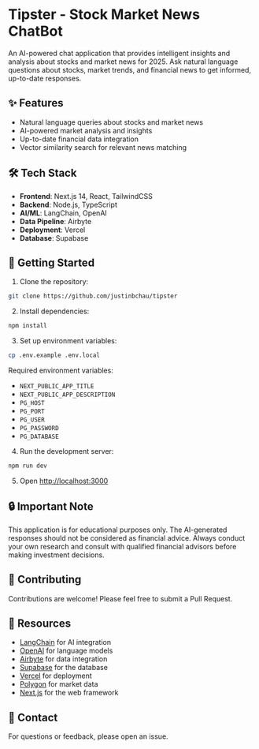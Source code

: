 # Tipster - Stock Market News ChatBot

An AI-powered chat application that provides intelligent insights and analysis about stocks and market news for 2025. Ask natural language questions about stocks, market trends, and financial news to get informed, up-to-date responses.

## ✨ Features

- Natural language queries about stocks and market news
- AI-powered market analysis and insights
- Up-to-date financial data integration
- Vector similarity search for relevant news matching

## 🛠 Tech Stack

- **Frontend**: Next.js 14, React, TailwindCSS
- **Backend**: Node.js, TypeScript
- **AI/ML**: LangChain, OpenAI
- **Data Pipeline**: Airbyte
- **Deployment**: Vercel
- **Database**: Supabase

## 🚦 Getting Started

1. Clone the repository:

```bash
git clone https://github.com/justinbchau/tipster
```

2. Install dependencies:

```bash
npm install
```

3. Set up environment variables:

```bash
cp .env.example .env.local
```

Required environment variables:
- `NEXT_PUBLIC_APP_TITLE`
- `NEXT_PUBLIC_APP_DESCRIPTION`
- `PG_HOST`
- `PG_PORT`
- `PG_USER`
- `PG_PASSWORD`
- `PG_DATABASE`

4. Run the development server:

```bash
npm run dev
```

5. Open [http://localhost:3000](http://localhost:3000)

## 🔒 Important Note

This application is for educational purposes only. The AI-generated responses should not be considered as financial advice. Always conduct your own research and consult with qualified financial advisors before making investment decisions.

## 🤝 Contributing

Contributions are welcome! Please feel free to submit a Pull Request.

## 📑 Resources

- [LangChain](https://js.langchain.com) for AI integration
- [OpenAI](https://openai.com) for language models
- [Airbyte](https://airbyte.com) for data integration
- [Supabase](https://supabase.com) for the database
- [Vercel](https://vercel.com) for deployment
- [Polygon](https://polygon.io) for market data
- [Next.js](https://nextjs.org) for the web framework

## 📧 Contact

For questions or feedback, please open an issue.
